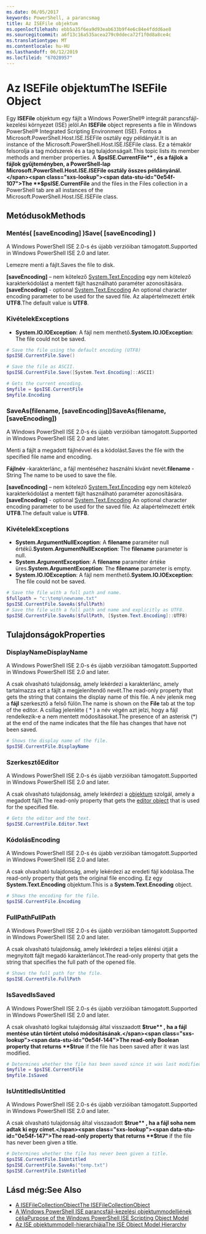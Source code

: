 ```yaml
---
ms.date: 06/05/2017
keywords: PowerShell, a parancsmag
title: Az ISEFile objektum
ms.openlocfilehash: ebb5a35f6ea9d93eab633b9f4e6c84e4fddd6ae8
ms.sourcegitcommit: a6f13c16a535acea279c0ddeca72f1f0d8a8ce4c
ms.translationtype: MT
ms.contentlocale: hu-HU
ms.lasthandoff: 06/12/2019
ms.locfileid: "67028957"
---
```

# <a name="the-isefile-object"></a><span data-ttu-id="0e54f-103">Az ISEFile objektum</span><span class="sxs-lookup"><span data-stu-id="0e54f-103">The ISEFile Object</span></span>

<span data-ttu-id="0e54f-104">Egy **ISEFile** objektum egy fájlt a Windows PowerShell® integrált parancsfájl-kezelési környezet (ISE) jelöl.</span><span class="sxs-lookup"><span data-stu-id="0e54f-104">An **ISEFile** object represents a file in Windows PowerShell® Integrated Scripting Environment (ISE).</span></span> <span data-ttu-id="0e54f-105">Fontos a Microsoft.PowerShell.Host.ISE.ISEFile osztály egy példányát.</span><span class="sxs-lookup"><span data-stu-id="0e54f-105">It is an instance of the Microsoft.PowerShell.Host.ISE.ISEFile class.</span></span> <span data-ttu-id="0e54f-106">Ez a témakör felsorolja a tag módszerek és a tag tulajdonságait.</span><span class="sxs-lookup"><span data-stu-id="0e54f-106">This topic lists its member methods and member properties.</span></span> <span data-ttu-id="0e54f-107">A **$psISE.CurrentFile** , és a fájlok a fájlok gyűjteményben, a PowerShell-lap Microsoft.PowerShell.Host.ISE.ISEFile osztály összes példányánál.</span><span class="sxs-lookup"><span data-stu-id="0e54f-107">The **$psISE.CurrentFile** and the files in the Files collection in a PowerShell tab are all instances of the Microsoft.PowerShell.Host.ISE.ISEFile class.</span></span>

## <a name="methods"></a><span data-ttu-id="0e54f-108">Metódusok</span><span class="sxs-lookup"><span data-stu-id="0e54f-108">Methods</span></span>

### <a name="save-saveencoding-"></a><span data-ttu-id="0e54f-109">Mentés\( \[saveEncoding\] \)</span><span class="sxs-lookup"><span data-stu-id="0e54f-109">Save\( \[saveEncoding\] \)</span></span>

<span data-ttu-id="0e54f-110">A Windows PowerShell ISE 2.0-s és újabb verzióiban támogatott.</span><span class="sxs-lookup"><span data-stu-id="0e54f-110">Supported in Windows PowerShell ISE 2.0 and later.</span></span>

<span data-ttu-id="0e54f-111">Lemezre menti a fájlt.</span><span class="sxs-lookup"><span data-stu-id="0e54f-111">Saves the file to disk.</span></span>

<span data-ttu-id="0e54f-112">**\[saveEncoding\]**  – nem kötelező [System.Text.Encoding](https://msdn.microsoft.com/library/system.text.encoding.aspx) egy nem kötelező karakterkódolást a mentett fájlt használható paraméter azonosítására.</span><span class="sxs-lookup"><span data-stu-id="0e54f-112">**\[saveEncoding\]** - optional [System.Text.Encoding](https://msdn.microsoft.com/library/system.text.encoding.aspx) An optional character encoding parameter to be used for the saved file.</span></span> <span data-ttu-id="0e54f-113">Az alapértelmezett érték **UTF8**.</span><span class="sxs-lookup"><span data-stu-id="0e54f-113">The default value is **UTF8**.</span></span>

### <a name="exceptions"></a><span data-ttu-id="0e54f-114">Kivételek</span><span class="sxs-lookup"><span data-stu-id="0e54f-114">Exceptions</span></span>

- <span data-ttu-id="0e54f-115">**System.IO.IOException**: A fájl nem menthető.</span><span class="sxs-lookup"><span data-stu-id="0e54f-115">**System.IO.IOException**: The file could not be saved.</span></span>

```powershell
# Save the file using the default encoding (UTF8)
$psISE.CurrentFile.Save()

# Save the file as ASCII.
$psISE.CurrentFile.Save([System.Text.Encoding]::ASCII)

# Gets the current encoding.
$myfile = $psISE.CurrentFile
$myfile.Encoding
```

### <a name="saveasfilename-saveencoding"></a><span data-ttu-id="0e54f-116">SaveAs\(filename, \[saveEncoding\]\)</span><span class="sxs-lookup"><span data-stu-id="0e54f-116">SaveAs\(filename, \[saveEncoding\]\)</span></span>

<span data-ttu-id="0e54f-117">A Windows PowerShell ISE 2.0-s és újabb verzióiban támogatott.</span><span class="sxs-lookup"><span data-stu-id="0e54f-117">Supported in Windows PowerShell ISE 2.0 and later.</span></span>

<span data-ttu-id="0e54f-118">Menti a fájlt a megadott fájlnévvel és a kódolást.</span><span class="sxs-lookup"><span data-stu-id="0e54f-118">Saves the file with the specified file name and encoding.</span></span>

<span data-ttu-id="0e54f-119">**Fájlnév** -karakterlánc, a fájl mentéséhez használni kívánt nevét.</span><span class="sxs-lookup"><span data-stu-id="0e54f-119">**filename** - String The name to be used to save the file.</span></span>

<span data-ttu-id="0e54f-120">**\[saveEncoding\]**  – nem kötelező [System.Text.Encoding](https://msdn.microsoft.com/library/system.text.encoding.aspx) egy nem kötelező karakterkódolást a mentett fájlt használható paraméter azonosítására.</span><span class="sxs-lookup"><span data-stu-id="0e54f-120">**\[saveEncoding\]** - optional [System.Text.Encoding](https://msdn.microsoft.com/library/system.text.encoding.aspx) An optional character encoding parameter to be used for the saved file.</span></span> <span data-ttu-id="0e54f-121">Az alapértelmezett érték **UTF8**.</span><span class="sxs-lookup"><span data-stu-id="0e54f-121">The default value is **UTF8**.</span></span>

### <a name="exceptions"></a><span data-ttu-id="0e54f-122">Kivételek</span><span class="sxs-lookup"><span data-stu-id="0e54f-122">Exceptions</span></span>

- <span data-ttu-id="0e54f-123">**System.ArgumentNullException**: A **filename** paraméter null értékű.</span><span class="sxs-lookup"><span data-stu-id="0e54f-123">**System.ArgumentNullException**: The **filename** parameter is null.</span></span>
- <span data-ttu-id="0e54f-124">**System.ArgumentException**: A **filename** paraméter értéke üres.</span><span class="sxs-lookup"><span data-stu-id="0e54f-124">**System.ArgumentException**: The **filename** parameter is empty.</span></span>
- <span data-ttu-id="0e54f-125">**System.IO.IOException**: A fájl nem menthető.</span><span class="sxs-lookup"><span data-stu-id="0e54f-125">**System.IO.IOException**: The file could not be saved.</span></span>

```powershell
# Save the file with a full path and name.
$fullpath = "c:\temp\newname.txt"
$psISE.CurrentFile.SaveAs($fullPath)
# Save the file with a full path and name and explicitly as UTF8.
$psISE.CurrentFile.SaveAs($fullPath, [System.Text.Encoding]::UTF8)
```

## <a name="properties"></a><span data-ttu-id="0e54f-126">Tulajdonságok</span><span class="sxs-lookup"><span data-stu-id="0e54f-126">Properties</span></span>

### <a name="displayname"></a><span data-ttu-id="0e54f-127">DisplayName</span><span class="sxs-lookup"><span data-stu-id="0e54f-127">DisplayName</span></span>

<span data-ttu-id="0e54f-128">A Windows PowerShell ISE 2.0-s és újabb verzióiban támogatott.</span><span class="sxs-lookup"><span data-stu-id="0e54f-128">Supported in Windows PowerShell ISE 2.0 and later.</span></span>

<span data-ttu-id="0e54f-129">A csak olvasható tulajdonság, amely lekérdezi a karakterlánc, amely tartalmazza ezt a fájlt a megjelenítendő nevét.</span><span class="sxs-lookup"><span data-stu-id="0e54f-129">The read-only property that gets the string that contains the display name of this file.</span></span> <span data-ttu-id="0e54f-130">A név jelenik meg a **fájl** szerkesztő a felső fülön.</span><span class="sxs-lookup"><span data-stu-id="0e54f-130">The name is shown on the **File** tab at the top of the editor.</span></span> <span data-ttu-id="0e54f-131">A csillag jelenléte \( \* \) a név végén azt jelzi, hogy a fájl rendelkezik-e a nem mentett módosításokat.</span><span class="sxs-lookup"><span data-stu-id="0e54f-131">The presence of an asterisk \(\*\) at the end of the name indicates that the file has changes that have not been saved.</span></span>

```powershell
# Shows the display name of the file.
$psISE.CurrentFile.DisplayName
```

### <a name="editor"></a><span data-ttu-id="0e54f-132">Szerkesztő</span><span class="sxs-lookup"><span data-stu-id="0e54f-132">Editor</span></span>

<span data-ttu-id="0e54f-133">A Windows PowerShell ISE 2.0-s és újabb verzióiban támogatott.</span><span class="sxs-lookup"><span data-stu-id="0e54f-133">Supported in Windows PowerShell ISE 2.0 and later.</span></span>

<span data-ttu-id="0e54f-134">A csak olvasható tulajdonság, amely lekérdezi a [objektum](The-ISEEditor-Object.md) szolgál, amely a megadott fájlt.</span><span class="sxs-lookup"><span data-stu-id="0e54f-134">The read-only property that gets the [editor object](The-ISEEditor-Object.md) that is used for the specified file.</span></span>

```powershell
# Gets the editor and the text.
$psISE.CurrentFile.Editor.Text
```

### <a name="encoding"></a><span data-ttu-id="0e54f-135">Kódolás</span><span class="sxs-lookup"><span data-stu-id="0e54f-135">Encoding</span></span>

<span data-ttu-id="0e54f-136">A Windows PowerShell ISE 2.0-s és újabb verzióiban támogatott.</span><span class="sxs-lookup"><span data-stu-id="0e54f-136">Supported in Windows PowerShell ISE 2.0 and later.</span></span>

<span data-ttu-id="0e54f-137">A csak olvasható tulajdonság, amely lekérdezi az eredeti fájl kódolása.</span><span class="sxs-lookup"><span data-stu-id="0e54f-137">The read-only property that gets the original file encoding.</span></span> <span data-ttu-id="0e54f-138">Ez egy **System.Text.Encoding** objektum.</span><span class="sxs-lookup"><span data-stu-id="0e54f-138">This is a **System.Text.Encoding** object.</span></span>

```powershell
# Shows the encoding for the file.
$psISE.CurrentFile.Encoding
```

### <a name="fullpath"></a><span data-ttu-id="0e54f-139">FullPath</span><span class="sxs-lookup"><span data-stu-id="0e54f-139">FullPath</span></span>

<span data-ttu-id="0e54f-140">A Windows PowerShell ISE 2.0-s és újabb verzióiban támogatott.</span><span class="sxs-lookup"><span data-stu-id="0e54f-140">Supported in Windows PowerShell ISE 2.0 and later.</span></span>

<span data-ttu-id="0e54f-141">A csak olvasható tulajdonság, amely lekérdezi a teljes elérési útját a megnyitott fájlt megadó karakterláncot.</span><span class="sxs-lookup"><span data-stu-id="0e54f-141">The read-only property that gets the string that specifies the full path of the opened file.</span></span>

```powershell
# Shows the full path for the file.
$psISE.CurrentFile.FullPath
```

### <a name="issaved"></a><span data-ttu-id="0e54f-142">IsSaved</span><span class="sxs-lookup"><span data-stu-id="0e54f-142">IsSaved</span></span>

<span data-ttu-id="0e54f-143">A Windows PowerShell ISE 2.0-s és újabb verzióiban támogatott.</span><span class="sxs-lookup"><span data-stu-id="0e54f-143">Supported in Windows PowerShell ISE 2.0 and later.</span></span>

<span data-ttu-id="0e54f-144">A csak olvasható logikai tulajdonság által visszaadott **$true** , ha a fájl mentése után történt utolsó módosításának.</span><span class="sxs-lookup"><span data-stu-id="0e54f-144">The read-only Boolean property that returns **$true** if the file has been saved after it was last modified.</span></span>

```powershell
# Determines whether the file has been saved since it was last modified.
$myfile = $psISE.CurrentFile
$myfile.IsSaved
```

### <a name="isuntitled"></a><span data-ttu-id="0e54f-145">IsUntitled</span><span class="sxs-lookup"><span data-stu-id="0e54f-145">IsUntitled</span></span>

<span data-ttu-id="0e54f-146">A Windows PowerShell ISE 2.0-s és újabb verzióiban támogatott.</span><span class="sxs-lookup"><span data-stu-id="0e54f-146">Supported in Windows PowerShell ISE 2.0 and later.</span></span>

<span data-ttu-id="0e54f-147">A csak olvasható tulajdonság által visszaadott **$true** , ha a fájl soha nem adtak ki egy címet.</span><span class="sxs-lookup"><span data-stu-id="0e54f-147">The read-only property that returns **$true** if the file has never been given a title.</span></span>

```powershell
# Determines whether the file has never been given a title.
$psISE.CurrentFile.IsUntitled
$psISE.CurrentFile.SaveAs("temp.txt")
$psISE.CurrentFile.IsUntitled
```

## <a name="see-also"></a><span data-ttu-id="0e54f-148">Lásd még:</span><span class="sxs-lookup"><span data-stu-id="0e54f-148">See Also</span></span>

- [<span data-ttu-id="0e54f-149">A ISEFileCollectionObject</span><span class="sxs-lookup"><span data-stu-id="0e54f-149">The ISEFileCollectionObject</span></span>](The-ISEFileCollection-Object.md)
- [<span data-ttu-id="0e54f-150">A Windows PowerShell ISE parancsfájl-kezelési objektummodelljének célja</span><span class="sxs-lookup"><span data-stu-id="0e54f-150">Purpose of the Windows PowerShell ISE Scripting Object Model</span></span>](Purpose-of-the-Windows-PowerShell-ISE-Scripting-Object-Model.md)
- [<span data-ttu-id="0e54f-151">Az ISE objektummodell-hierarchiája</span><span class="sxs-lookup"><span data-stu-id="0e54f-151">The ISE Object Model Hierarchy</span></span>](The-ISE-Object-Model-Hierarchy.md)
